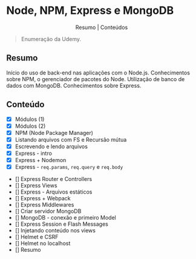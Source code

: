 # Node, NPM, Express e MongoDB

<p align="center">
    <a>Resumo</a> |
    <a>Conteúdos</a>
</p>

> Enumeração da Udemy.


## Resumo
Início do uso de back-end nas aplicações com o Node.js. Conhecimentos sobre NPM, o gerenciador de pacotes do Node. Utilização de banco de dados com MongoDB. Conhecimentos sobre Express.

## Conteúdo
- [x] Módulos (1)
- [x] Módulos (2)
- [x] NPM (Node Package Manager)
- [x] Listando arquivos com FS e Recursão mútua
- [x] Escrevendo e lendo arquivos
- [x] Express - intro
- [x] Express + Nodemon
- [x] Express - `req.params`, `req.query` e `req.body`
- [] Express Router e Controllers
- [] Express Views
- [] Express - Arquivos estáticos
- [] Express + Webpack
- [] Express Middlewares
- [] Criar servidor MongoDB
- [] MongoDB - conexão e primeiro Model
- [] Express Session e Flash Messages
- [] Injetando conteúdo nos views
- [] Helmet e CSRF
- [] Helmet no localhost
- [] Resumo
